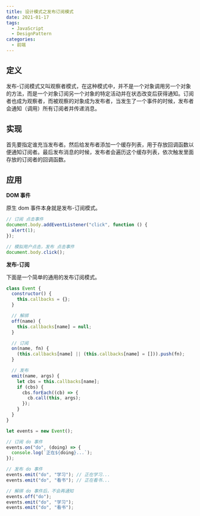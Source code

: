 ```yaml
---
title: 设计模式之发布订阅模式
date: 2021-01-17
tags:
  - JavaScript
  - DesignPattern
categories:
  - 前端
---
```


## 定义

发布-订阅模式又叫观察者模式，在这种模式中，并不是一个对象调用另一个对象的方法，而是一个对象订阅另一个对象的特定活动并在状态改变后获得通知。订阅者也成为观察者，而被观察的对象成为发布者，当发生了一个事件的时候，发布者会通知（调用）所有订阅者并传递消息。

## 实现

首先要指定谁充当发布者。然后给发布者添加一个缓存列表，用于存放回调函数以便通知订阅者。最后发布消息的时候，发布者会遍历这个缓存列表，依次触发里面存放的订阅者的回调函数。

## 应用

**DOM 事件**

原生 dom 事件本身就是发布-订阅模式。

```js
// 订阅 点击事件
document.body.addEventListener("click", function () {
  alert(1);
});

// 模拟用户点击，发布 点击事件
document.body.click();
```

**发布-订阅**

下面是一个简单的通用的发布订阅模式。

```js
class Event {
  constructor() {
    this.callbacks = {};
  }

  // 解绑
  off(name) {
    this.callbacks[name] = null;
  }

  // 订阅
  on(name, fn) {
    (this.callbacks[name] || (this.callbacks[name] = [])).push(fn);
  }

  // 发布
  emit(name, args) {
    let cbs = this.callbacks[name];
    if (cbs) {
      cbs.forEach((cb) => {
        cb.call(this, args);
      });
    }
  }
}

let events = new Event();

// 订阅 do 事件
events.on("do", (doing) => {
  console.log(`正在${doing}...`);
});

// 发布 do 事件
events.emit("do", "学习"); // 正在学习...
events.emit("do", "看书"); // 正在看书...

// 解绑 do 事件后，不会再通知
events.off("do");
events.emit("do", "学习");
events.emit("do", "看书");
```
